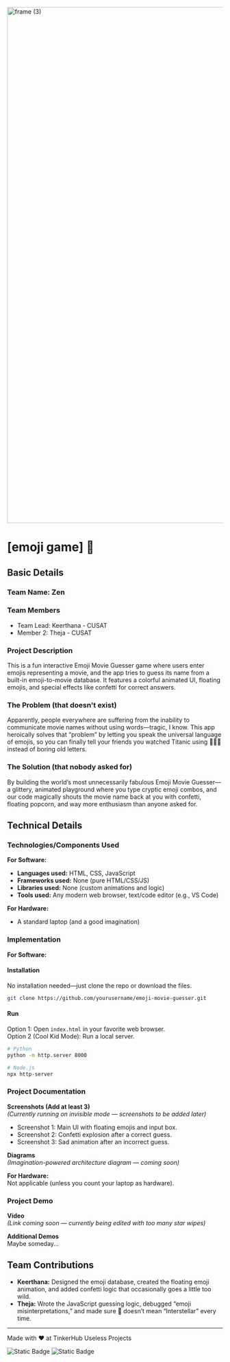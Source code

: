 <img width="3188" height="1202" alt="frame (3)" src="https://github.com/user-attachments/assets/517ad8e9-ad22-457d-9538-a9e62d137cd7" />


# [emoji game] 🎯


## Basic Details
### Team Name: Zen

### Team Members
- Team Lead: Keerthana - CUSAT
- Member 2: Theja - CUSAT

### Project Description
This is a fun interactive Emoji Movie Guesser game where users enter emojis representing a movie, and the app tries to guess its name from a built-in emoji-to-movie database. It features a colorful animated UI, floating emojis, and special effects like confetti for correct answers.

### The Problem (that doesn't exist)
Apparently, people everywhere are suffering from the inability to communicate movie names without using words—tragic, I know. This app heroically solves that “problem” by letting you speak the universal language of emojis, so you can finally tell your friends you watched Titanic using 🚢💔🌊 instead of boring old letters.

### The Solution (that nobody asked for)
By building the world’s most unnecessarily fabulous Emoji Movie Guesser—a glittery, animated playground where you type cryptic emoji combos, and our code magically shouts the movie name back at you with confetti, floating popcorn, and way more enthusiasm than anyone asked for.


## Technical Details
### Technologies/Components Used
**For Software:**

- **Languages used:** HTML, CSS, JavaScript
- **Frameworks used:** None (pure HTML/CSS/JS)
- **Libraries used:** None (custom animations and logic)
- **Tools used:** Any modern web browser, text/code editor (e.g., VS Code)

**For Hardware:**
- A standard laptop (and a good imagination)

### Implementation
**For Software:**

#### Installation
No installation needed—just clone the repo or download the files.

```bash
git clone https://github.com/yourusername/emoji-movie-guesser.git
```

#### Run
Option 1: Open `index.html` in your favorite web browser.  
Option 2 (Cool Kid Mode): Run a local server.

```bash
# Python
python -m http.server 8000

# Node.js
npx http-server
```

### Project Documentation

**Screenshots (Add at least 3)**  
*(Currently running on invisible mode — screenshots to be added later)*  
- Screenshot 1: Main UI with floating emojis and input box.
- Screenshot 2: Confetti explosion after a correct guess.
- Screenshot 3: Sad animation after an incorrect guess.

**Diagrams**  
*(Imagination-powered architecture diagram — coming soon)*

**For Hardware:**  
Not applicable (unless you count your laptop as hardware).


### Project Demo
**Video**  
*(Link coming soon — currently being edited with too many star wipes)*

**Additional Demos**  
Maybe someday…


## Team Contributions
- **Keerthana:** Designed the emoji database, created the floating emoji animation, and added confetti logic that occasionally goes a little too wild.
- **Theja:** Wrote the JavaScript guessing logic, debugged “emoji misinterpretations,” and made sure 🚀 doesn’t mean “Interstellar” every time.


---
Made with ❤️ at TinkerHub Useless Projects 

![Static Badge](https://img.shields.io/badge/TinkerHub-24?color=%23000000&link=https%3A%2F%2Fwww.tinkerhub.org%2F)
![Static Badge](https://img.shields.io/badge/UselessProjects--25-25?link=https%3A%2F%2Fwww.tinkerhub.org%2Fevents%2FQ2Q1TQKX6Q%2FUseless%2520Projects)
